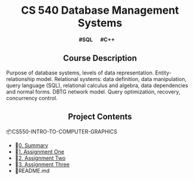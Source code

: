 <h1 align = 'center'> CS 540 Database Management Systems</h1>
<p align = "center"> <b>#SQL  &emsp; #C++  &emsp;</b></p>

<h2 align = "center">Course Description</h2>
<p>
  Purpose of database systems, levels of data representation. Entity-relationship model. Relational systems: data definition, data manipulation, query language (SQL), relational calculus and algebra, data dependencies and normal forms. DBTG network model. Query optimization, recovery, concurrency control.
</p>

<h2 align = "center">Project Contents</h2>
<div>
    <p>📦CS550-INTRO-TO-COMPUTER-GRAPHICS</p>
    <ul>
        <li>📂<a href="https://github.com/ChiayuTu2/CS540-Database-Management-Systems/tree/master/0.%20Summary">0. Summary</a></li>
        <li>📂<a href="https://github.com/ChiayuTu2/CS540-Database-Management-Systems/tree/master/1.%20Assignment%20One">1. Assignment One</a></li>
        <li>📂<a href="https://github.com/ChiayuTu2/CS540-Database-Management-Systems/tree/master/2.%20Assignment%20Two">2. Assignment Two</a></li>
        <li>📂<a href="https://github.com/ChiayuTu2/CS540-Database-Management-Systems/tree/master/3.%20Assignment%20Three">3. Assignment Three</a></li>
        <li>📄README.md</li>
    </ul>
</div>